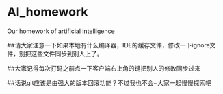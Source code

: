 # AI_homework
Our homework of artificial intelligence

##请大家注意一下如果本地有什么编译器，IDE的缓存文件，修改一下ignore文件，别把这些文件同步到别人上了。

##大家记得每次打码之前点一下客户端右上角的键把别人的修改同步过来

##话说git应该是由强大的版本回滚功能？不过我也不会~大家一起慢慢探索吧